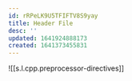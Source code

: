 ```yaml
---
id: rRPeLK9U5TFIFTV8S9yay
title: Header File
desc: ''
updated: 1641924888173
created: 1641373455831
---
```


![[s.l.cpp.preprocessor-directives]]
